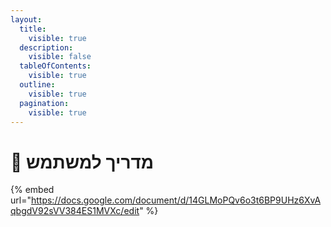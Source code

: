 ```yaml
---
layout:
  title:
    visible: true
  description:
    visible: false
  tableOfContents:
    visible: true
  outline:
    visible: true
  pagination:
    visible: true
---
```


# 📘 מדריך למשתמש



{% embed url="https://docs.google.com/document/d/14GLMoPQv6o3t6BP9UHz6XvAqbgdV92sVV384ES1MVXc/edit" %}
